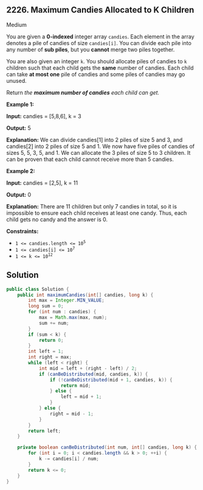 ## 2226\. Maximum Candies Allocated to K Children

Medium

You are given a **0-indexed** integer array `candies`. Each element in the array denotes a pile of candies of size `candies[i]`. You can divide each pile into any number of **sub piles**, but you **cannot** merge two piles together.

You are also given an integer `k`. You should allocate piles of candies to `k` children such that each child gets the **same** number of candies. Each child can take **at most one** pile of candies and some piles of candies may go unused.

Return _the **maximum number of candies** each child can get._

**Example 1:**

**Input:** candies = [5,8,6], k = 3

**Output:** 5

**Explanation:** We can divide candies[1] into 2 piles of size 5 and 3, and candies[2] into 2 piles of size 5 and 1. We now have five piles of candies of sizes 5, 5, 3, 5, and 1. We can allocate the 3 piles of size 5 to 3 children. It can be proven that each child cannot receive more than 5 candies. 

**Example 2:**

**Input:** candies = [2,5], k = 11

**Output:** 0

**Explanation:** There are 11 children but only 7 candies in total, so it is impossible to ensure each child receives at least one candy. Thus, each child gets no candy and the answer is 0. 

**Constraints:**

*   <code>1 <= candies.length <= 10<sup>5</sup></code>
*   <code>1 <= candies[i] <= 10<sup>7</sup></code>
*   <code>1 <= k <= 10<sup>12</sup></code>

## Solution

```java
public class Solution {
    public int maximumCandies(int[] candies, long k) {
        int max = Integer.MIN_VALUE;
        long sum = 0;
        for (int num : candies) {
            max = Math.max(max, num);
            sum += num;
        }
        if (sum < k) {
            return 0;
        }
        int left = 1;
        int right = max;
        while (left < right) {
            int mid = left + (right - left) / 2;
            if (canBeDistributed(mid, candies, k)) {
                if (!canBeDistributed(mid + 1, candies, k)) {
                    return mid;
                } else {
                    left = mid + 1;
                }
            } else {
                right = mid - 1;
            }
        }
        return left;
    }

    private boolean canBeDistributed(int num, int[] candies, long k) {
        for (int i = 0; i < candies.length && k > 0; ++i) {
            k -= candies[i] / num;
        }
        return k <= 0;
    }
}
```